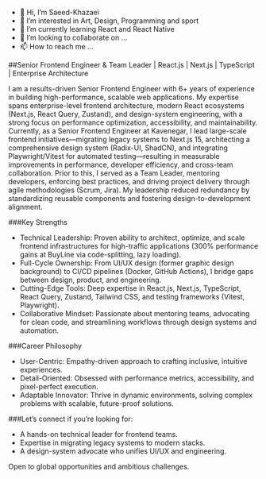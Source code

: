 - 👋 Hi, I’m Saeed-Khazaei
- 👀 I’m interested in Art, Design, Programming and sport
- 🌱 I’m currently learning React and React Native
- 💞️ I’m looking to collaborate on ...
- 📫 How to reach me ...

##Senior Frontend Engineer & Team Leader | React.js | Next.js | TypeScript | Enterprise Architecture

I am a results-driven Senior Frontend Engineer with 6+ years of experience in building high-performance, scalable web applications. My expertise spans enterprise-level frontend architecture, modern React ecosystems (Next.js, React Query, Zustand), and design-system engineering, with a strong focus on performance optimization, accessibility, and maintainability.
Currently, as a Senior Frontend Engineer at Kavenegar, I lead large-scale frontend initiatives—migrating legacy systems to Next.js 15, architecting a comprehensive design system (Radix-UI, ShadCN), and integrating Playwright/Vitest for automated testing—resulting in measurable improvements in performance, developer efficiency, and cross-team collaboration.
Prior to this, I served as a Team Leader, mentoring developers, enforcing best practices, and driving project delivery through agile methodologies (Scrum, Jira). My leadership reduced redundancy by standardizing reusable components and fostering design-to-development alignment.

###Key Strengths
- Technical Leadership: Proven ability to architect, optimize, and scale frontend infrastructures for high-traffic applications (300% performance gains at BuyLine via code-splitting, lazy loading).
- Full-Cycle Ownership: From UI/UX design (former graphic design background) to CI/CD pipelines (Docker, GitHub Actions), I bridge gaps between design, product, and engineering.
- Cutting-Edge Tools: Deep expertise in React.js, Next.js, TypeScript, React Query, Zustand, Tailwind CSS, and testing frameworks (Vitest, Playwright).
- Collaborative Mindset: Passionate about mentoring teams, advocating for clean code, and streamlining workflows through design systems and automation.

###Career Philosophy
- User-Centric: Empathy-driven approach to crafting inclusive, intuitive experiences.
- Detail-Oriented: Obsessed with performance metrics, accessibility, and pixel-perfect execution.
- Adaptable Innovator: Thrive in dynamic environments, solving complex problems with scalable, future-proof solutions.

###Let’s connect if you’re looking for:
- A hands-on technical leader for frontend teams.
- Expertise in migrating legacy systems to modern stacks.
- A design-system advocate who unifies UI/UX and engineering.

Open to global opportunities and ambitious challenges.

